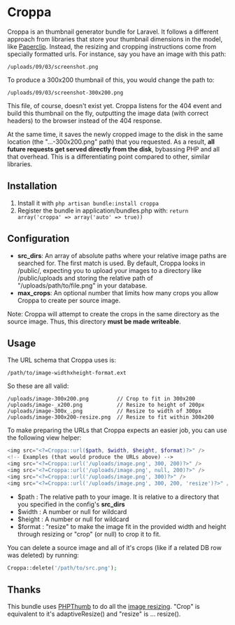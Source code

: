 # Croppa

Croppa is an thumbnail generator bundle for Laravel.  It follows a different approach from libraries that store your thumbnail dimensions in the model, like [Paperclip](https://github.com/thoughtbot/paperclip).  Instead, the resizing and cropping instructions come from specially formatted urls.  For instance, say you have an image with this path:

    /uploads/09/03/screenshot.png

To produce a 300x200 thumbnail of this, you would change the path to:

    /uploads/09/03/screenshot-300x200.png

This file, of course, doesn't exist yet.  Croppa listens for the 404 event and build this thumbnail on the fly, outputting the image data (with correct headers) to the browser instead of the 404 response.

At the same time, it saves the newly cropped image to the disk in the same location (the "…-300x200.png" path) that you requested.  As a result, **all future requests get served directly from the disk**, bybassing PHP and all that overhead.  This is a differentiating point compared to other, similar libraries.

## Installation

1. Install it with `php artisan bundle:install croppa`
2. Register the bundle in application/bundles.php with: `return array('croppa' => array('auto' => true))`

## Configuration

* **src_dirs**: An array of absolute paths where your relative image paths are searched for.  The first match is used.  By default, Croppa looks in /public/, expecting you to upload your images to a directory like /public/uploads and storing the relative path of "/uploads/path/to/file.png" in your database.
* **max_crops**: An optional number that limits how many crops you allow Croppa to create per source image.

Note: Croppa will attempt to create the crops in the same directory as the source image.  Thus, this directory **must be made writeable**.

## Usage

The URL schema that Croppa uses is:

    /path/to/image-widthxheight-format.ext

So these are all valid:

    /uploads/image-300x200.png         // Crop to fit in 300x200
    /uploads/image-_x200.png           // Resize to height of 200px
    /uploads/image-300x_.png           // Resize to width of 300px
    /uploads/image-300x200-resize.png  // Resize to fit within 300x200

To make preparing the URLs that Croppa expects an easier job, you can use the following view helper:

```php
<img src="<?=Croppa::url($path, $width, $height, $format)?>" />
<!-- Examples (that would produce the URLs above) -->
<img src="<?=Croppa::url('/uploads/image.png', 300, 200)?>" />
<img src="<?=Croppa::url('/uploads/image.png', null, 200)?>" />
<img src="<?=Croppa::url('/uploads/image.png', 300)?>" />
<img src="<?=Croppa::url('/uploads/image.png', 300, 200, 'resize')?>" />
```

* $path : The relative path to your image.  It is relative to a directory that you specified in the config's **src_dirs**
* $width : A number or null for wildcard
* $height : A number or null for wildcard
* $format : "resize" to make the image fit in the provided width and height through resizing or "crop" (or null) to crop it to fit.

You can delete a source image and all of it's crops (like if a related DB row was deleted) by running:

```php
Croppa::delete('/path/to/src.png');
```

## Thanks

This bundle uses [PHPThumb](https://github.com/masterexploder/PHPThumb) to do all the [image resizing](https://github.com/masterexploder/PHPThumb/wiki/Basic-Usage).  "Crop" is equivalent to it's adaptiveResize() and "resize" is … resize().  